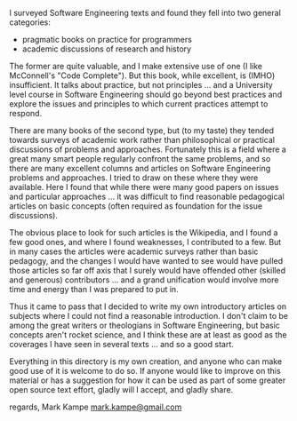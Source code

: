 I surveyed Software Engineering texts and found they fell into two
general categories:
 - pragmatic books on practice for programmers
 - academic discussions of research and history

The former are quite valuable, and I make extensive use 
of one (I like McConnell's "Code Complete").  But this
book, while excellent, is (IMHO) insufficient.  It talks
about practice, but not principles ... and a University
level course in Software Engineering should go beyond
best practices and explore the issues and principles 
to which current practices attempt to respond.

There are many books of the second type, but (to my taste)
they tended towards surveys of academic work rather than
philosophical or practical discussions of problems and 
approaches.  Fortunately this is a field where a great many
smart people regularly confront the same problems, and so
there are many excellent columns and articles on Software
Engineering problems and approaches.  I tried to draw on
these where they were available.  Here I found that while 
there were many good papers on issues and particular approaches 
... it was difficult to find reasonable pedagogical articles 
on basic concepts (often required as foundation for the 
issue discussions). 

The obvious place to look for such articles is the Wikipedia,
and I found a few good ones, and where I found weaknesses, I
contributed to a few.  But in many cases the articles were 
academic surveys rather than basic pedagogy, and the changes
I would have wanted to see would have pulled those articles
so far off axis that I surely would have offended other
(skilled and generous) contributors ... and a grand 
unification would involve more time and energy than I was
prepared to put in.

Thus it came to pass that I decided to write my own 
introductory articles on subjects where I could not 
find a reasonable introduction.
I don't claim to be among the great writers or theologians in 
Software Engineering, but basic concepts aren't rocket science,
and I think these are at least as good as the coverages I have
seen in several texts ... and so a good start.

Everything in this directory is my own creation, and anyone
who can make good use of it is welcome to do so.  If anyone
would like to improve on this material or has a suggestion for
how it can be used as part of some greater open source text
effort, gladly will I accept, and gladly share.

regards,
	Mark Kampe
	mark.kampe@gmail.com

